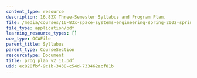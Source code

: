 ```yaml
---
content_type: resource
description: 16.83X Three-Semester Syllabus and Program Plan.
file: /media/courses/16-83x-space-systems-engineering-spring-2002-spring-2003/ec828fbf9c1b3438c54d733462acf81b_prog_plan_v2_11.pdf
file_type: application/pdf
learning_resource_types: []
ocw_type: OCWFile
parent_title: Syllabus
parent_type: CourseSection
resourcetype: Document
title: prog_plan_v2_11.pdf
uid: ec828fbf-9c1b-3438-c54d-733462acf81b
---
```

